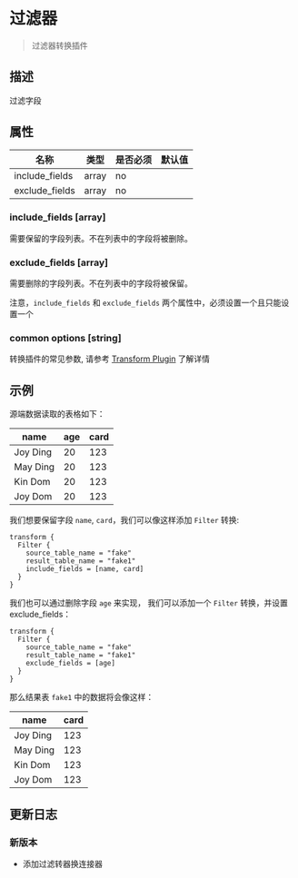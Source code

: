 # 过滤器

> 过滤器转换插件

## 描述

过滤字段

## 属性

|       名称       |  类型   | 是否必须 | 默认值 |
|----------------|-------|------|-----|
| include_fields | array | no   |     |
| exclude_fields | array | no   |     |

### include_fields [array]

需要保留的字段列表。不在列表中的字段将被删除。

### exclude_fields [array]

需要删除的字段列表。不在列表中的字段将被保留。

注意，`include_fields` 和 `exclude_fields` 两个属性中，必须设置一个且只能设置一个

### common options [string]

转换插件的常见参数, 请参考  [Transform Plugin](common-options.md) 了解详情

## 示例

源端数据读取的表格如下：

|   name   | age | card |
|----------|-----|------|
| Joy Ding | 20  | 123  |
| May Ding | 20  | 123  |
| Kin Dom  | 20  | 123  |
| Joy Dom  | 20  | 123  |

我们想要保留字段 `name`, `card`，我们可以像这样添加 `Filter` 转换:

```
transform {
  Filter {
    source_table_name = "fake"
    result_table_name = "fake1"
    include_fields = [name, card]
  }
}
```

我们也可以通过删除字段 `age` 来实现， 我们可以添加一个 `Filter` 转换，并设置exclude_fields：

```
transform {
  Filter {
    source_table_name = "fake"
    result_table_name = "fake1"
    exclude_fields = [age]
  }
}
```

那么结果表 `fake1` 中的数据将会像这样：

|   name   | card |
|----------|------|
| Joy Ding | 123  |
| May Ding | 123  |
| Kin Dom  | 123  |
| Joy Dom  | 123  |

## 更新日志

### 新版本

- 添加过滤转器换连接器

